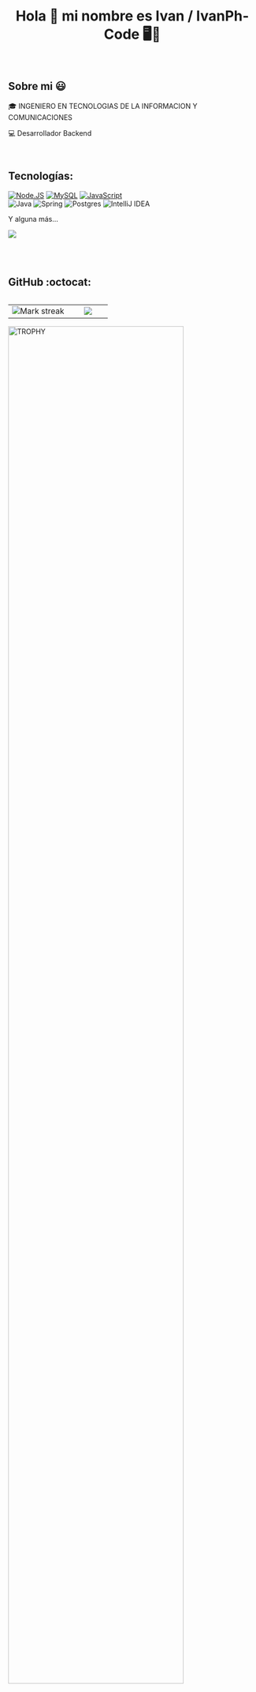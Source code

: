 <h1 align="center">Hola 👋 mi nombre es Ivan / IvanPh-Code 🖥️🗿 </h1> 
<br>

<h2>Sobre mi 😃</h2>
<!--Intro start-->

<p align="left">
🎓 INGENIERO EN TECNOLOGIAS DE LA INFORMACION Y COMUNICACIONES

💻 Desarrollador Backend

<!--📫 Contacto: **hayatogenki76@gmail.com**-->
<!--Intro end-->
  </p>
<br>

## Tecnologías:
[![Node.JS](https://img.shields.io/badge/Node.JS-339933?style=for-the-badge&logo=node.js&logoColor=white&labelColor=101010)]()
[![MySQL](https://img.shields.io/badge/MySQL-4479A1?style=for-the-badge&logo=mysql&logoColor=white&labelColor=101010)]()
[![JavaScript](https://img.shields.io/badge/JavaScript-F7DF1E?style=for-the-badge&logo=javascript&logoColor=white&labelColor=101010)]()
</br>
![Java](https://img.shields.io/badge/java-%23ED8B00.svg?style=for-the-badge&logo=java&logoColor=white&labelColor=101010) ![Spring](https://img.shields.io/badge/spring-%236DB33F.svg?style=for-the-badge&logo=spring&logoColor=white&labelColor=101010) ![Postgres](https://img.shields.io/badge/postgres-%23316192.svg?style=for-the-badge&logo=postgresql&logoColor=white&labelColor=101010) ![IntelliJ IDEA](https://img.shields.io/badge/IntelliJIDEA-e63946.svg?style=for-the-badge&logo=intellij-idea&logoColor=white&labelColor=101010)
</br>

Y alguna más...

<p align="left">
  <a href="https://skillicons.dev">
    <img src="https://skillicons.dev/icons?i=php,css,html,js,nodejs,mysql,sqlite,git,github,docker,vscode,bash,linux,Bootstrap=12" />
  </a>
</p>
<br>


<br>
<h2>GitHub :octocat:</h2>
<!--- stats & Trophy (start) -->
<p align="center">
  <!--- stats (start) -->
<table align="left">
<tr border="none">
<td width="60%" align="center">

<!--  <img  align="center"  src="https://github-readme-stats.vercel.app/api?username=unsimpledev&theme=dark&show_icons=true&count_private=true" />
  <br></br> -->
  <img  title="🔥 Get streak stats for your profile at git.io/streak-stats" alt="Mark streak" src="https://github-readme-streak-stats.herokuapp.com/?user=IvanPh-Code&theme=dark&hide_border=false" /> 
</td>

<td width="40%" align="center">

  <img  align="center"  src="https://github-readme-stats.anuraghazra1.vercel.app/api/top-langs/?username=IvanPh-Code&theme=dark&hide_border=false&no-bg=true&no-frame=true&langs_count=10"/>

  </td>
</tr>
</table>
<!--- stats (end) -->

<!--- trophy (start) -->
<div align=left>
  <a href="https://github.com/ryo-ma/github-profile-trophy" title="Go to Source">
      <img align="center" width=84% src="https://github-profile-trophy.vercel.app/?username=IvanPh-Code&theme=radical&row=1&column=7&margin-h=15&margin-w=5&no-bg=true" alt="TROPHY" />
    </a>
</div>
<!--- trophy (start) -->


</p>        
<!--- stats (end) -->

